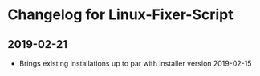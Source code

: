 # Changelog for Linux-Fixer-Script

## 2019-02-21
* Brings existing installations up to par with installer version 2019-02-15
